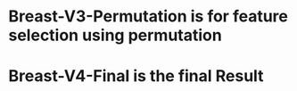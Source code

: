 # Breast-V3-Permutation  is for feature selection using permutation
# Breast-V4-Final is the final Result 
